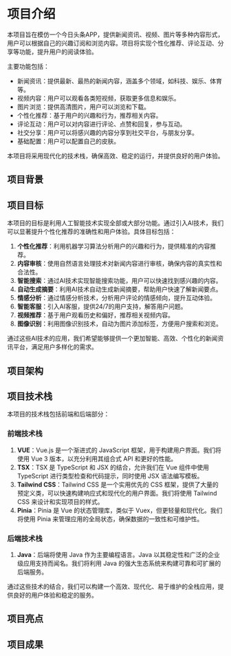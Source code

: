 # 项目介绍
本项目旨在模仿一个今日头条APP，提供新闻资讯、视频、图片等多种内容形式，用户可以根据自己的兴趣订阅和浏览内容。项目将实现个性化推荐、评论互动、分享等功能，提升用户的阅读体验。

主要功能包括：
- 新闻资讯：提供最新、最热的新闻内容，涵盖多个领域，如科技、娱乐、体育等。
- 视频内容：用户可以观看各类短视频，获取更多信息和娱乐。
- 图片浏览：提供高清图片，用户可以浏览和下载。
- 个性化推荐：基于用户的兴趣和行为，推荐相关内容。
- 评论互动：用户可以对内容进行评论、点赞和回复，参与互动。
- 社交分享：用户可以将感兴趣的内容分享到社交平台，与朋友分享。
- 基础配置：用户可以配置自己的皮肤。

本项目将采用现代化的技术栈，确保高效、稳定的运行，并提供良好的用户体验。


## 项目背景

## 项目目标
本项目的目标是利用人工智能技术实现全部或大部分功能。通过引入AI技术，我们可以显著提升个性化推荐的准确性和用户体验。具体目标包括：

1. **个性化推荐**：利用机器学习算法分析用户的兴趣和行为，提供精准的内容推荐。
2. **内容审核**：使用自然语言处理技术对新闻内容进行审核，确保内容的真实性和合法性。
3. **智能搜索**：通过AI技术实现智能搜索功能，用户可以快速找到感兴趣的内容。
4. **自动生成摘要**：利用AI技术自动生成新闻摘要，帮助用户快速了解新闻要点。
5. **情感分析**：通过情感分析技术，分析用户评论的情感倾向，提升互动体验。
6. **智能客服**：引入AI客服，提供24/7的用户支持，解答用户问题。
7. **视频推荐**：基于用户观看历史和偏好，推荐相关视频内容。
8. **图像识别**：利用图像识别技术，自动为图片添加标签，方便用户搜索和浏览。

通过这些AI技术的应用，我们希望能够提供一个更加智能、高效、个性化的新闻资讯平台，满足用户多样化的需求。


## 项目架构

## 项目技术栈
本项目的技术栈包括前端和后端部分：

### 前端技术栈
1. **VUE**：Vue.js 是一个渐进式的 JavaScript 框架，用于构建用户界面。我们将使用 Vue 3 版本，以充分利用其组合式 API 和更好的性能。
2. **TSX**：TSX 是 TypeScript 和 JSX 的结合，允许我们在 Vue 组件中使用 TypeScript 进行类型检查和代码提示，同时使用 JSX 语法编写模板。
3. **Tailwind CSS**：Tailwind CSS 是一个实用优先的 CSS 框架，提供了大量的预定义类，可以快速构建响应式和现代化的用户界面。我们将使用 Tailwind CSS 来设计和实现项目的样式。
4. **Pinia**：Pinia 是 Vue 的状态管理库，类似于 Vuex，但更轻量和现代化。我们将使用 Pinia 来管理应用的全局状态，确保数据的一致性和可维护性。

### 后端技术栈
1. **Java**：后端将使用 Java 作为主要编程语言。Java 以其稳定性和广泛的企业级应用支持而闻名。我们将利用 Java 的强大生态系统来构建可靠和可扩展的后端服务。

通过这些技术的结合，我们可以构建一个高效、现代化、易于维护的全栈应用，提供良好的用户体验和稳定的服务。



## 项目亮点

## 项目成果
